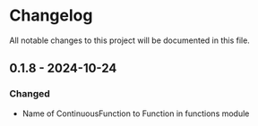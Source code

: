 # Changelog

All notable changes to this project will be documented in this file.

## 0.1.8 - 2024-10-24

### Changed
- Name of ContinuousFunction to Function in functions module
